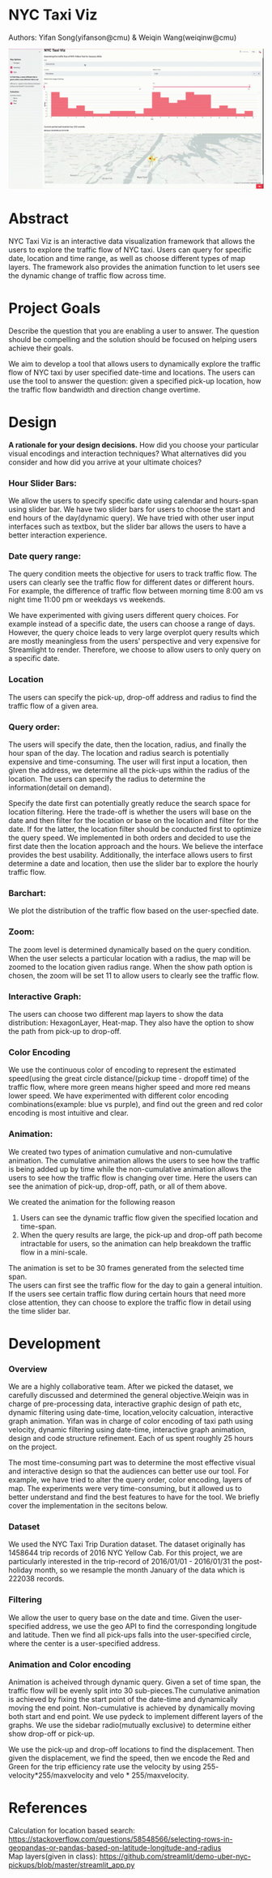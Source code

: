 # NYC Taxi Viz 
Authors: 
Yifan Song(yifanson@cmu) & Weiqin Wang(weiqinw@cmu)

![A screenshot of your application. Could be a GIF.](Streamlit.gif)

# Abstract

NYC Taxi Viz is an interactive data visualization framework that allows the users to explore the traffic flow of NYC taxi. Users can query for specific date, location and time range, as well as choose different types of map layers. The framework also provides the animation function to let users see the dynamic change of traffic flow across time.

# Project Goals

Describe the question that you are enabling a user to answer. The question should be compelling and the solution should be focused on helping users achieve their goals. 

We aim to develop a tool that allows users to dynamically explore the traffic flow of NYC taxi by user specified date-time and locations.  The users can use the tool to answer the  question: given a specified pick-up location, how the traffic flow bandwidth and direction change overtime. 

# Design

**A rationale for your design decisions.** How did you choose your particular visual encodings and interaction techniques? What alternatives did you consider and how did you arrive at your ultimate choices?

### Hour Slider Bars:
We allow the users to specify specific date using calendar and hours-span using slider bar. We have two slider bars for users to choose the start and end hours of the day(dynamic query). We have tried with other user input interfaces such as textbox, but the slider bar allows the users to have a better interaction experience.

### Date query range:
The query condition meets the objective for users to track traffic flow. The users can clearly see the traffic flow for different dates or different hours. For example, the difference of traffic flow between morning time 8:00 am vs night time 11:00 pm or weekdays vs weekends. 

We have experimented with giving users different query choices. For example instead of a specific date, the users can choose a range of days. However, the query choice leads to very large overplot query results which are mostly meaningless from the users' perspective and very expensive for Streamlight to render.  Therefore, we choose to allow users to only query on a specific date. 
### Location 
The users can specify the pick-up, drop-off address and radius to find the traffic flow of a given area. 

### Query order:
The users will specify the date, then the location, radius, and finally the hour span of the day. 
The location and radius search is potentially expensive and time-consuming. The user will first input a location, then given the address, we determine all the pick-ups within the radius of the location.  The users can specify the radius to determine the information(detail on demand). 

Specify the date first can potentially greatly reduce the search space for location filtering. Here the trade-off is whether the users will base on the date and then filter for the location or base on the location and filter for the date.  If for the latter,  the location filter should be conducted first to optimize the query speed.  We implemented in both orders and decided to use the first date then the location approach and the hours. We believe the interface provides the best usability. Additionally, the interface allows users to first determine a date and location,  then use the slider bar to explore the hourly traffic flow. 

### Barchart: 
We plot the distribution of the traffic flow based on the user-specfied date. 

### Zoom: 
The zoom level is determined dynamically based on the query condition. When the user selects a particular location with a radius, the map will be zoomed to the location given radius range. When the show path option is chosen, the zoom will be set 11 to allow users to clearly see the traffic flow.


### Interactive Graph: 
The users can choose two different map layers to show the data distribution: HexagonLayer, Heat-map. They also have the option to show the path from pick-up to drop-off. 

### Color Encoding 
We use the continuous color of encoding to represent the estimated speed(using the great circle distance/(pickup time - dropoff time) of the traffic flow, where more green means higher speed and more red means lower speed.  We have experimented with different color encoding combinations(example: blue vs purple), and find out the green and red color encoding is most intuitive and clear. 

### Animation:
We created two types of animation cumulative and non-cumulative animation. The cumulative animation allows the users to see how the traffic is being added up by time while the non-cumulative animation allows the users to see how the traffic flow is changing over time. Here the users can see the animation of pick-up, drop-off, path, or all of them above.

We created the animation for the following reason 
1. Users can see the dynamic traffic flow given the specified location and time-span.
2. When the query results are large, the pick-up and drop-off path become intractable for users, so the animation can help breakdown the traffic flow in a mini-scale. 

The animation is set to be 30 frames generated from the selected time span.  
The users can first see the traffic flow for the day to gain a general intuition. If the users see certain traffic flow during certain hours that need more close attention, they can choose to explore the traffic flow in detail using the time slider bar. 

# Development

### Overview 
We are a highly collaborative team. After we picked the dataset, we carefully  discussed  and determined the general objective.Weiqin was in charge of pre-processing data, interactive graphic design of path etc, dynamic filtering using date-time, location,velocity calcuation, interactive graph animation. Yifan was in charge of color encoding of taxi path using velocity, dynamic filtering using date-time,  interactive graph animation, design and code structure refinement. Each of us spent roughly 25 hours on the project. 

The most time-consuming part was to determine the most effective visual and interactive design so that the audiences can better use our tool.  For example, we have tried to alter the query order, color encoding, layers of map. The experiments were very time-consuming, but it allowed us to better understand and find the best features to have for the tool.
We briefly cover the implementation in the secitons below. 
### Dataset
We used the NYC Taxi Trip Duration dataset. The dataset originally has 1458644 trip records of 2016 NYC Yellow Cab. For this project, we are particularly interested in the trip-record of 2016/01/01 - 2016/01/31 the post-holiday month, so we resample the month January of the data which is 222038 records.  

### Filtering 
We allow the user to query base on the date and time. Given the user-specified address, we use the geo API to find the corresponding longitude and latitude. Then we find all pick-ups falls into the user-specified circle, where the center is a user-specified address.

### Animation and Color encoding
Animation is acheived through dynamic query. Given a set of time span, the traffic flow will be evenly split into 30 sub-pieces.The cumulative animation is achieved by fixing the start point of the date-time and dynamically moving the end point. Non-cumulative is achieved by dynamically moving both start and end point. We use pydeck to implement different layers of the graphs. We use the sidebar radio(mutually exclusive) to determine either show drop-off or pick-up. 

We use the pick-up and drop-off locations to find the displacement. Then given the displacement, we find the speed, then we encode the Red and Green for the trip efficiency rate use the velocity by using 255- velocity\*255/maxvelocity and velo \* 255/maxvelocity.

# References

Calculation for location based search: https://stackoverflow.com/questions/58548566/selecting-rows-in-geopandas-or-pandas-based-on-latitude-longitude-and-radius  <br />
Map layers(given in class): https://github.com/streamlit/demo-uber-nyc-pickups/blob/master/streamlit_app.py


